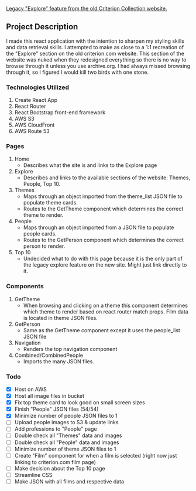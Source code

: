 [Legacy "Explore" feature from the old Criterion Collection website.](https://findacriterion.com)

## Project Description

I made this react application with the intention to sharpen my styling skills and data retrieval skills. I attempted to make as close to a 1:1 recreation of the "Explore" section on the old criterion.com website. This section of the website was nuked when they redesigned everything so there is no way to browse through it unless you use archive.org. I had always missed browsing through it, so I figured I would kill two birds with one stone.

### Technologies Utilized

1. Create React App
2. React Router
3. React Bootstrap front-end framework
4. AWS S3
5. AWS CloudFront
6. AWS Route 53

### Pages

1. Home
   - Describes what the site is and links to the Explore page
2. Explore
   - Describes and links to the available sections of the website: Themes, People, Top 10.
3. Themes
   - Maps through an object imported from the theme_list JSON file to populate theme cards.
   - Routes to the GetTheme component which determines the correct theme to render.
4. People
   - Maps through an object imported from a JSON file to populate people cards.
   - Routes to the GetPerson component which determines the correct person to render.
5. Top 10
   - Undecided what to do with this page because it is the only part of the legacy explore feature on the new site. Might just link directly to it.

### Components

1. GetTheme
   - When browsing and clicking on a theme this component determines which theme to render based on react router match props. Film data is located in theme JSON files.
2. GetPerson
   - Same as the GetTheme component except it uses the people_list JSON file
3. Navigation
   - Renders the top navigation component
4. Combined/CombinedPeople
   - Imports the many JSON files.

### Todo

- [x] Host on AWS
- [x] Host all image files in bucket
- [x] Fix top theme card to look good on small screen sizes
- [x] Finish "People" JSON files (54/54)
- [x] Minimize number of people JSON files to 1
- [ ] Upload people images to S3 & update links
- [ ] Add professions to "People" page
- [ ] Double check all "Themes" data and images
- [ ] Double check all "People" data and images
- [ ] Minimize number of theme JSON files to 1
- [ ] Create "Film" component for when a film is selected (right now just linking to criterion.com film page)
- [ ] Make decision about the Top 10 page
- [ ] Streamline CSS
- [ ] Make JSON with all films and respective data
